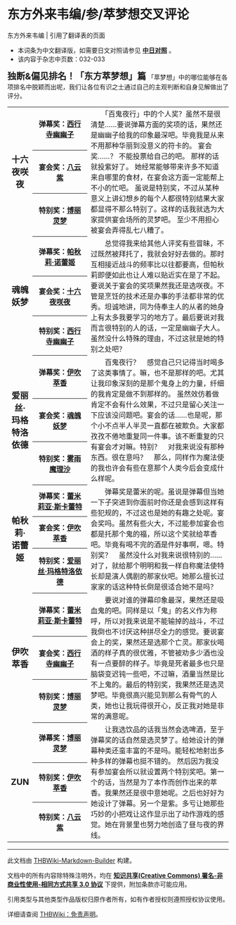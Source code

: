 # 东方外来韦编/参/萃梦想交叉评论

<!-- source html: G:\repos\THBWiki-Markdown-Builder\THBWikiMarkdown\Temp\main\e\ef\ns0%3A%E4%B8%9C%E6%96%B9%E5%A4%96%E6%9D%A5%E9%9F%A6%E7%BC%96%2F%E5%8F%82%2F%E8%90%83%E6%A2%A6%E6%83%B3%E4%BA%A4%E5%8F%89%E8%AF%84%E8%AE%BA.html -->

东方外来韦编 | 引用了翻译表的页面

- 本词条为中文翻译版，如需要日文对照请参见 **[中日对照](./东方外来韦编-参-萃梦想交叉评论-中日对照.md)** 。
- 该内容于杂志中页数：032-033

 **<big><big>独断&amp;偏见排名！「东方萃梦想」篇</big></big>** 
「萃梦想」中的哪位能够在各项排名中脱颖而出呢，我们让各位有识之士通过自己的主观判断和自身见解做出了评分。

<table>

<tbody><tr>
<td rowspan="3" width="10%"><center><big><b>十六夜咲夜</b></big></center>
</td>
<th width="25%">弹幕奖：<a href="./西行寺幽幽子.md" title="西行寺幽幽子">西行寺幽幽子</a>
</th>
<td rowspan="3" width="65%"><div class="tt-zh tt-type-dialogue" lang="zh"><div class="poem">　　「百鬼夜行」中的个人奖？虽然不是很清楚……要说弹幕方面的奖项的话，果然还是幽幽子给我的印象最深吧。毕竟我是从来不用那种华丽到没意义的符卡的。 宴会奖……？ 不能投票给自己的吧。 那样的话就投紫好了。 她经常能够带来许多不知道来自哪里的食材，在宴会这方面一定能帮上不小的忙吧。 虽说是特别奖，不过从某种意义上讲幻想乡的每个人都很特别结果大家都显得不那么特别了。这样的话我就选为大家提供宴会场所的灵梦吧。 至少不用担心被宴会弄得乱七八糟了。</div></div>
</td></tr>
<tr>
<th>宴会奖：<a href="./八云紫.md" title="八云紫">八云紫</a>
</th></tr>
<tr>
<th>特别奖：<a href="./博丽灵梦.md" title="博丽灵梦">博丽灵梦</a>
</th></tr>
<tr>
<td rowspan="3"><center><big><b>魂魄妖梦</b></big></center>
</td>
<th>弹幕奖：<a href="./帕秋莉·诺蕾姬.md" title="帕秋莉·诺蕾姬">帕秋莉·诺蕾姬</a>
</th>
<td rowspan="3"><div class="tt-zh tt-type-dialogue" lang="zh"><div class="poem">　　总觉得我来给其他人评奖有些冒昧，不过既然被拜托了，我就会好好去做的。那时互相接近战斗的频率比以往都要高，但帕秋莉即便如此也让人难以贴近实在是了不起。要说关于宴会的奖项果然我还是选咲夜。不管是烹饪的技术还是办事的手法都非常的优秀。坦诚地讲，同为侍奉主人的从者的她身上有太多我要学习的地方了。最后要说对我而言很特别的人的话，一定是幽幽子大人。虽然没什么特殊的理由，不过这就是她的特别之处吧？</div></div>
</td></tr>
<tr>
<th>宴会奖：<a href="/%E5%8D%81%E5%85%AD%E5%A4%9C%E5%92%B2%E5%A4%9C" title="十六夜咲夜">十六夜咲夜</a>
</th></tr>
<tr>
<th>特别奖：<a href="./西行寺幽幽子.md" title="西行寺幽幽子">西行寺幽幽子</a>
</th></tr>
<tr>
<td rowspan="3"><center><big><b>爱丽丝·玛格特洛依德</b></big></center>
</td>
<th>弹幕奖：<a href="./伊吹萃香.md" title="伊吹萃香">伊吹萃香</a>
</th>
<td rowspan="3"><div class="tt-zh tt-type-dialogue" lang="zh"><div class="poem">　　百鬼夜行？　感觉自己只记得当时喝多了这类事情了。嘛，也不是那样的吧。尤其让我印象深刻的是那个鬼身上的力量，纤细的我肯定是做不到那样的。 虽然效仿着做肯定不会有什么效果，不过只是留心关注一下应该没问题吧。宴会的话……也是呢，那个小不点半人半灵一直都在被欺负。大家都孜孜不倦地重复同一件事。该不断重复的只有宴会才对嘛。特别？　对我来说没有那种东西。很在意吗？　那么，同样作为魔法使的我也许会有些在意那个人类今后会变成什么样呢。</div></div>
</td></tr>
<tr>
<th>宴会奖：<a href="./魂魄妖梦.md" title="魂魄妖梦">魂魄妖梦</a>
</th></tr>
<tr>
<th>特别奖：<a href="./雾雨魔理沙.md" title="雾雨魔理沙">雾雨魔理沙</a>
</th></tr>
<tr>
<td rowspan="3"><center><big><b>帕秋莉·诺蕾姬</b></big></center>
</td>
<th>弹幕奖：<a href="./蕾米莉亚·斯卡蕾特.md" title="蕾米莉亚·斯卡蕾特">蕾米莉亚·斯卡蕾特</a>
</th>
<td rowspan="3"><div class="tt-zh tt-type-dialogue" lang="zh"><div class="poem">　　弹幕奖是蕾米的呢。虽说是弹幕但当她一下子突进到你面前时你还是会感到这样有些犯规的，不过这也是她的有趣之处呢。宴会奖吗。虽然有些火大，不过能参加宴会也都是托那个鬼的福，所以这个奖就给萃香吧。毕竟有喝不完的酒是件好事啊，嗯。特别奖？　虽然没什么对我来说很特别的……对了，就给那个明明和我一样自称魔法使特长却是演人偶剧的那家伙吧。她那么擅长过家家的话这种特长倒是很适合她不是吗？</div></div>
</td></tr>
<tr>
<th>宴会奖：<a href="./伊吹萃香.md" title="伊吹萃香">伊吹萃香</a>
</th></tr>
<tr>
<th>特别奖：<a href="./爱丽丝·玛格特洛依德.md" title="爱丽丝·玛格特洛依德">爱丽丝·玛格特洛依德</a>
</th></tr>
<tr>
<td rowspan="3"><center><big><b>伊吹萃香</b></big></center>
</td>
<th>弹幕奖：<a href="./蕾米莉亚·斯卡蕾特.md" title="蕾米莉亚·斯卡蕾特">蕾米莉亚·斯卡蕾特</a>
</th>
<td rowspan="3"><div class="tt-zh tt-type-dialogue" lang="zh"><div class="poem">　　要说对谁的弹幕印象最深，果然还是吸血鬼的吧。同样是以「鬼」的名义作为称呼，所以对我来说是不能输掉的战斗，不过我倒也不讨厌这种拼尽全力的感觉。要说宴会上的奖，果然还是选那个亡灵。那家伙喝酒的样子真的很优雅，不管被劝多少酒也没有一点要醉的样子。毕竟是死者最多也只是脑袋变迟钝一些吧，不过嘛，酒量当然是比不上鬼的。最后的特别奖，我果然还是选灵梦吧。毕竟很高兴能见到那么有骨气的人类，她也让我玩得很开心，反正我对她是非常的满意呢。</div></div>
</td></tr>
<tr>
<th>宴会奖：<a href="./西行寺幽幽子.md" title="西行寺幽幽子">西行寺幽幽子</a>
</th></tr>
<tr>
<th>特别奖：<a href="./博丽灵梦.md" title="博丽灵梦">博丽灵梦</a>
</th></tr>
<tr>
<td rowspan="3"><center><big><b>ZUN</b></big></center>
</td>
<th>弹幕奖：<a href="./博丽灵梦.md" title="博丽灵梦">博丽灵梦</a>
</th>
<td rowspan="3"><div class="tt-zh tt-type-dialogue" lang="zh"><div class="poem">　　让我选饮品的话我当然会选啤酒，至于弹幕奖的话自然是选灵梦了。给她设计的弹幕种类还蛮丰富的不是吗。能轻松地射出多种多样的弹幕也挺不错的。 然后因为我没有参加宴会所以就设置两个特别奖吧。第一个的话，当然是为了本作而创作出来的萃香。我果然还是很中意她呢。之后也好好为她设计了弹幕。另一个是紫。多亏让她那些巧妙的小把戏让这作显示出了动作游戏的感觉。她在背景里也努力地创造了昼与夜的界线。</div></div>
</td></tr>
<tr>
<th>特别奖：<a href="./伊吹萃香.md" title="伊吹萃香">伊吹萃香</a>
</th></tr>
<tr>
<th>特别奖：<a href="./八云紫.md" title="八云紫">八云紫</a>
</th></tr></tbody></table>








---

此文档由 [THBWiki-Markdown-Builder](https://github.com/Delsin-Yu/THBWiki-Markdown-Builder) 构建。

文档中的所有内容除特殊注明外，均在 [**知识共享(Creative Commons) 署名-非商业性使用-相同方式共享 3.0 协议**](https://creativecommons.org/licenses/by-sa/3.0/deed.zh-hans) 下提供，附加条款亦可能应用。

引用类型与其他类型作品版权归原作者所有，如有作者授权则遵照授权协议使用。

详细请查阅 [THBWiki：免责声明](https://thbwiki.cc/THBWiki:%E5%85%8D%E8%B4%A3%E5%A3%B0%E6%98%8E)。

